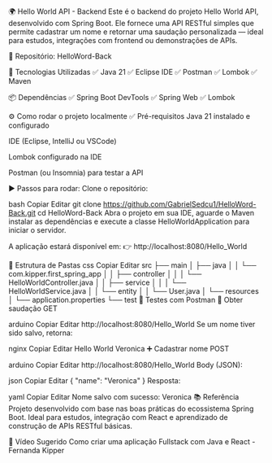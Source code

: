 🌍 Hello World API - Backend
Este é o backend do projeto Hello World API, desenvolvido com Spring Boot. Ele fornece uma API RESTful simples que permite cadastrar um nome e retornar uma saudação personalizada — ideal para estudos, integrações com frontend ou demonstrações de APIs.

🔗 Repositório: HelloWord-Back

🚀 Tecnologias Utilizadas
✅ Java 21
✅ Eclipse IDE
✅ Postman
✅ Lombok
✅ Maven

📦 Dependências
✅ Spring Boot DevTools
✅ Spring Web
✅ Lombok

⚙️ Como rodar o projeto localmente
✅ Pré-requisitos
Java 21 instalado e configurado

IDE (Eclipse, IntelliJ ou VSCode)

Lombok configurado na IDE

Postman (ou Insomnia) para testar a API

▶️ Passos para rodar:
Clone o repositório:

bash
Copiar
Editar
git clone https://github.com/GabrielSedcu1/HelloWord-Back.git
cd HelloWord-Back
Abra o projeto em sua IDE, aguarde o Maven instalar as dependências e execute a classe HelloWorldApplication para iniciar o servidor.

A aplicação estará disponível em:
👉 http://localhost:8080/Hello_World

📁 Estrutura de Pastas
css
Copiar
Editar
src
├── main
│   ├── java
│   │   └── com.kipper.first_spring_app
│   │       ├── controller
│   │       │   └── HelloWorldController.java
│   │       ├── service
│   │       │   └── HelloWorldService.java
│   │       └── entity
│   │           └── User.java
│   └── resources
│       └── application.properties
└── test
🧪 Testes com Postman
📌 Obter saudação
GET

arduino
Copiar
Editar
http://localhost:8080/Hello_World
Se um nome tiver sido salvo, retorna:

nginx
Copiar
Editar
Hello World Veronica
➕ Cadastrar nome
POST

arduino
Copiar
Editar
http://localhost:8080/Hello_World
Body (JSON):

json
Copiar
Editar
{
  "name": "Veronica"
}
Resposta:

yaml
Copiar
Editar
Nome salvo com sucesso: Veronica
📚 Referência
Projeto desenvolvido com base nas boas práticas do ecossistema Spring Boot. Ideal para estudos, integração com React e aprendizado de construção de APIs RESTful básicas.

🎥 Vídeo Sugerido
Como criar uma aplicação Fullstack com Java e React - Fernanda Kipper

